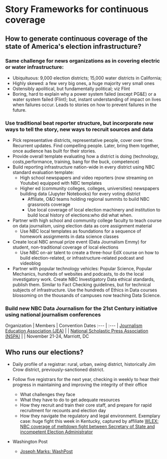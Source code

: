 # Story Frameworks for continuous coverage

## How to generate continuous coverage of the state of America's election infrastructure?
### Same challenge for news organizations as in covering electric or water infrastructure:
  - Ubiquituous: 9,000 election districts; 15,000 water districts in California;
  - Highly skewed: a few very big ones, a huge majority very small ones
  - Ostensibly apolitical, but fundamentally political; viz Flint
  - Boring, hard to explain why a power system failed (except PG&E) or a water system failed (Flint); but, instant understanding of impact on lives when failures occur. Leads to stories on how to prevent failures in the future.

### Use traditional beat reporter structure, but incorporate new ways to tell the story, new ways to recruit sources and data
- Pick representative districts, representative people, cover over time. Recurrent updates. Find compelling people. Later, bring them together, once audience has built for their stories.
- Provide overall template evaluating how a district is doing (technology, costs,performance, training, bang for the buck, competence)
- Build reporting infrastructure nation-wide in every district using NBC standard evaluation template:
  - High school newspapers and video reporters (now streaming on Youtube) equipped with NBC templates
  - Higher ed (community colleges, colleges, universities) newspapers building data (Jupyter Notebooks) for every voting district
    - Affiliate, O&O teams holding regional summits to build NBC grassroots coverage
    - Use local coverage of local election machinery and institution to build local history of elections:who did what when.
- Partner with high school and community college faculty to teach course on data journalism, using election data as core assignment material
  - Use NBC local templates as foundations for a sequence of homework assignments in data science classes
- Create local NBC annual prize event (Data Journalism Emmy) for student, non-traditional coverage of local elections
  - Use NBC on-air talent to create a three-hour EdX course on how to build election-related, or infrastructure-related podcast and videoblog
- Partner with popular technology vehicles: Popular Science, Popular Mechanics, hundreds of websites and podcasts, to do the local investigatory work.  Create NBC Investigatory Data ethical standards, publish them.  Similar to Fact Checking guidelines, but for technical subjects of infrastructure. Use the hundreds of Ethics in Data courses blossoming on the thousands of campuses now teaching Data Science.

### Build new NBC Data Journalism for the 21st Century initiative using national journalism conferences
Organization  | Members | Convention Dates
:--- | :--- |
[Journalism Education Association (JEA)](http://jea.org/wp/)  |   |
[National Scholastic Press Association (NSPA)](http://studentpress.org/nspa/) |   |  November 21-24, Marriott, DC

## Who runs our elections?
- Daily profile of a registrar: rural, urban, swing district, historically Jim Crow district, previously-sanctioned district.
- Follow five registrars for the next year, checking in weekly to hear their progress in maintaining and improving the integrity of their office
  - What challenges they face
  - What they have to do to get adequate resources
  - How they recruit and train their core staff, and prepare for rapid recruitment for recounts and election day
  - How they navigate the regulatory and legal environment. Exemplary case: huge fight this week in Kentucky, captured by affiliate [WLEX: NBC coverage of meltdown fight between Secretary of State and incompetent Election Administrator](https://www.lex18.com)

- Washington Post
  - [Joseph Marks: WashPost](https://www.washingtonpost.com/news/powerpost/paloma/the-cybersecurity-202/2019/08/21/the-cybersecurity-202-l-a-county-voting-system-pits-cybersecurity-vs-disability-advocates/5d5c0b43602ff171a5d730a0/)
